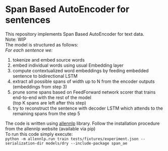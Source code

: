 # Span Based AutoEncoder for sentences
This repository implements Span Based AutoEncoder for text data. <br>
Note: WIP <br>
The model is structured as follows: <br>
<i> For each sentence we: </i> 
1) tokenize and embed source words
2) embed individual words using usual Embedding layer
3) compute contextualized word embeddings by feeding embedded sentence to bidirectional LSTM
4) extract all possible spans of width up to N from the encoder outputs (embeddings from step 3)
5) prune some spans based on FeedForward network scorer that trains end-to-end with the rest of the model <br>
(top K spans are left after this step)
6) try to reconstruct the sentence with decoder LSTM which attends to the remaining spans from the step 5

The code is written using [allennlp](https://github.com/allenai/allennlp) library. Follow the installation procedure from the allennlp website (available via pip) <br>
To run this code simply execute: <br>
`python -m allennlp.run train tests/fixtures/experiment.json --serialization-dir models/dry --include-package span_ae` <br>


